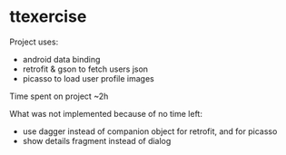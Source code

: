 # ttexercise

Project uses: 
* android data binding
* retrofit & gson to fetch users json
* picasso to load user profile images

Time spent on project ~2h

What was not implemented because of no time left:
* use dagger instead of companion object for retrofit, and for picasso
* show details fragment instead of dialog

